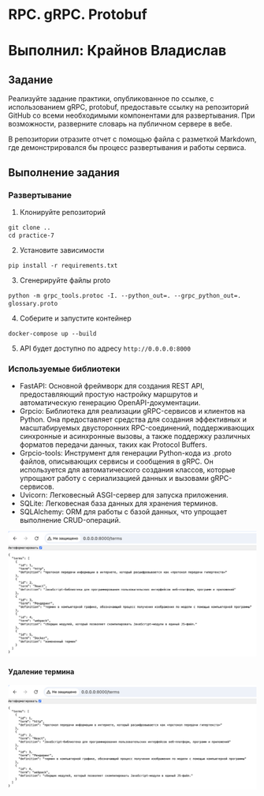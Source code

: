 # RPC. gRPC. Protobuf
# Выполнил: Крайнов Владислав
## Задание

Реализуйте задание практики, опубликованное по ссылке, с использованием gRPC, protobuf, предоставьте ссылку на репозиторий GitHub со всеми необходимыми компонентами для развертывания. При возможности, разверните словарь на публичном сервере в вебе.

В репозитории отразите отчет с помощью файла с разметкой Markdown, где демонстрировался бы процесс развертывания и работы сервиса.

## Выполнение задания

### Развертывание

1. Клонируйте репозиторий

```
git clone ..
cd practice-7
```

2. Установите зависимости

```
pip install -r requirements.txt
```

3. Сгенерируйте файлы proto

```
python -m grpc_tools.protoc -I. --python_out=. --grpc_python_out=. glossary.proto
```

4. Соберите и запустите контейнер

```
docker-compose up --build
```

5. API будет доступно по адресу `http://0.0.0.0:8000`

### Используемые библиотеки

- FastAPI: Основной фреймворк для создания REST API, предоставляющий простую настройку маршрутов и автоматическую генерацию OpenAPI-документации.
- Grpcio: Библиотека для реализации gRPC-сервисов и клиентов на Python. Она предоставляет средства для создания эффективных и масштабируемых двусторонних RPC-соединений, поддерживающих синхронные и асинхронные вызовы, а также поддержку различных форматов передачи данных, таких как Protocol Buffers.
- Grpcio-tools: Инструмент для генерации Python-кода из .proto файлов, описывающих сервисы и сообщения в gRPC. Он используется для автоматического создания классов, которые упрощают работу с сериализацией данных и вызовами gRPC-сервисов.
- Uvicorn: Легковесный ASGI-сервер для запуска приложения.
- SQLite: Легковесная база данных для хранения терминов.
- SQLAlchemy: ORM для работы с базой данных, что упрощает выполнение CRUD-операций.


![](./assets/allTerms3.png)

#### Удаление термина
![](./assets/allTerms4.png)
